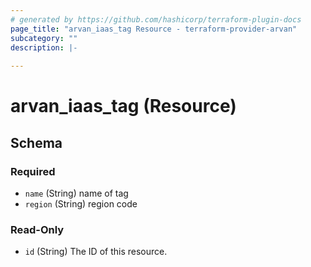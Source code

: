 ```yaml
---
# generated by https://github.com/hashicorp/terraform-plugin-docs
page_title: "arvan_iaas_tag Resource - terraform-provider-arvan"
subcategory: ""
description: |-
  
---
```


# arvan_iaas_tag (Resource)





<!-- schema generated by tfplugindocs -->
## Schema

### Required

- `name` (String) name of tag
- `region` (String) region code

### Read-Only

- `id` (String) The ID of this resource.


